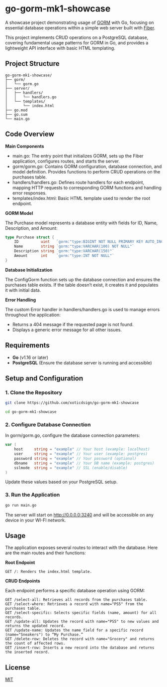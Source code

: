 # go-gorm-mk1-showcase

A showcase project demonstrating usage of [GORM](https://gorm.io/) with Go, focusing on essential database operations within a simple web server built with [Fiber](https://gofiber.io/).

This project implements CRUD operations on a PostgreSQL database, covering fundamental usage patterns for GORM in Go, and provides a lightweight API interface with basic HTML templating.

## Project Structure

```
go-gorm-mk1-showcase/
├── gorm/
│   └── gorm.go
├── server/
│   ├── handlers/
│   │   └── handlers.go
│   └── templates/
│       └── index.html
├── go.mod
├── go.sum
└── main.go
```

## Code Overview

**Main Components**

- main.go: The entry point that initializes GORM, sets up the Fiber application, configures routes, and starts the server.
- gorm/gorm.go: Contains GORM configuration, database connection, and model definition. Provides functions to perform CRUD operations on the purchases table.
- handlers/handlers.go: Defines route handlers for each endpoint, mapping HTTP requests to corresponding GORM functions and handling error responses.
- templates/index.html: Basic HTML template used to render the root endpoint.

**GORM Model**

The Purchase model represents a database entity with fields for ID, Name, Description, and Amount:

```go
type Purchase struct {
    ID          uint   `gorm:"type:BIGINT NOT NULL PRIMARY KEY AUTO_INCREMENT"`
    Name        string `gorm:"type:VARCHAR(100) NOT NULL"`
    Description string `gorm:"type:VARCHAR(150)"`
    Amount      int    `gorm:"type:INT NOT NULL"`
}
```

**Database Initialization**

The ConfigGorm function sets up the database connection and ensures the purchases table exists. If the table doesn’t exist, it creates it and populates it with initial data.

**Error Handling**

The custom Error handler in handlers/handlers.go is used to manage errors throughout the application:
- Returns a 404 message if the requested page is not found.
- Displays a generic error message for all other issues.

## Requirements

- **Go** (v1.16 or later)
- **PostgreSQL** (Ensure the database server is running and accessible)

## Setup and Configuration

### 1. Clone the Repository

```bash
git clone https://github.com/xoticdsign/go-gorm-mk1-showcase
```

```bash
cd go-gorm-mk1-showcase
```

### 2. Configure Database Connection

In gorm/gorm.go, configure the database connection parameters:

```go
var (
    host     string = "example" // Your host (example: localhost)
	user     string = "example" // Your user (example: postgres)
	password string = "example" // Your password (optional)
	dbname   string = "example" // Your DB name (example: postgres)
	sslmode  string = "example" // SSL (enable/disable)
)
```

Update these values based on your PostgreSQL setup.

### 3. Run the Application

```bash
go run main.go
```

The server will start on http://0.0.0.0:3240 and will be accessible on any device in your WI-FI network.

## Usage

The application exposes several routes to interact with the database. Here are the main routes and their functions:

**Root Endpoint**

```
GET /: Renders the index.html template.
```

**CRUD Endpoints**

Each endpoint performs a specific database operation using GORM:

```
GET /select-all: Retrieves all records from the purchases table.
GET /select-where: Retrieves a record with name="PS5" from the purchases table.
GET /select-specific: Selects specific fields (name, amount) for all records.
GET /update-all: Updates the record with name="PS5" to new values and returns the updated record.
GET /update-name: Updates the name field for a specific record (name="Sneakers") to “My Purchase.”
GET /delete-row: Deletes the record with name="Grocery" and returns the count of affected rows.
GET /insert-row: Inserts a new record into the database and returns the inserted record.
```

## License

[MIT]()